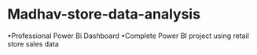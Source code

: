 # Madhav-store-data-analysis
•Professional Power Bi Dashboard
•Complete Power BI project using retail store sales data
